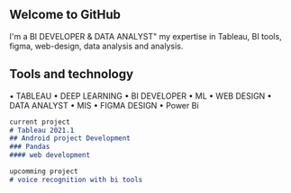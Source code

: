## Welcome to GitHub

I'm a BI DEVELOPER & DATA ANALYST"
my expertise in Tableau, BI tools, figma, web-design, data analysis and analysis.

## Tools and technology

• TABLEAU        • DEEP LEARNING
• BI DEVELOPER   • ML
• WEB DESIGN     • DATA ANALYST
• MIS            • FIGMA DESIGN
• Power Bi

```markdown
current project
# Tableau 2021.1 
## Android project Development
### Pandas
#### web development

upcomming project
# voice recognition with bi tools 

